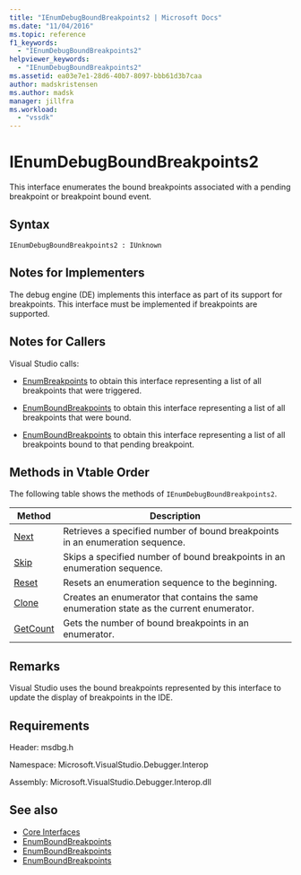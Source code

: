 ```yaml
---
title: "IEnumDebugBoundBreakpoints2 | Microsoft Docs"
ms.date: "11/04/2016"
ms.topic: reference
f1_keywords:
  - "IEnumDebugBoundBreakpoints2"
helpviewer_keywords:
  - "IEnumDebugBoundBreakpoints2"
ms.assetid: ea03e7e1-28d6-40b7-8097-bbb61d3b7caa
author: madskristensen
ms.author: madsk
manager: jillfra
ms.workload:
  - "vssdk"
---
```

# IEnumDebugBoundBreakpoints2
This interface enumerates the bound breakpoints associated with a pending breakpoint or breakpoint bound event.

## Syntax

```
IEnumDebugBoundBreakpoints2 : IUnknown
```

## Notes for Implementers
 The debug engine (DE) implements this interface as part of its support for breakpoints. This interface must be implemented if breakpoints are supported.

## Notes for Callers
 Visual Studio calls:

- [EnumBreakpoints](../../../extensibility/debugger/reference/idebugbreakpointevent2-enumbreakpoints.md) to obtain this interface representing a list of all breakpoints that were triggered.

- [EnumBoundBreakpoints](../../../extensibility/debugger/reference/idebugbreakpointboundevent2-enumboundbreakpoints.md) to obtain this interface representing a list of all breakpoints that were bound.

- [EnumBoundBreakpoints](../../../extensibility/debugger/reference/idebugpendingbreakpoint2-enumboundbreakpoints.md) to obtain this interface representing a list of all breakpoints bound to that pending breakpoint.

## Methods in Vtable Order
 The following table shows the methods of `IEnumDebugBoundBreakpoints2`.

|Method|Description|
|------------|-----------------|
|[Next](../../../extensibility/debugger/reference/ienumdebugboundbreakpoints2-next.md)|Retrieves a specified number of bound breakpoints in an enumeration sequence.|
|[Skip](../../../extensibility/debugger/reference/ienumdebugboundbreakpoints2-skip.md)|Skips a specified number of bound breakpoints in an enumeration sequence.|
|[Reset](../../../extensibility/debugger/reference/ienumdebugboundbreakpoints2-reset.md)|Resets an enumeration sequence to the beginning.|
|[Clone](../../../extensibility/debugger/reference/ienumdebugboundbreakpoints2-clone.md)|Creates an enumerator that contains the same enumeration state as the current enumerator.|
|[GetCount](../../../extensibility/debugger/reference/ienumdebugboundbreakpoints2-getcount.md)|Gets the number of bound breakpoints in an enumerator.|

## Remarks
 Visual Studio uses the bound breakpoints represented by this interface to update the display of breakpoints in the IDE.

## Requirements
 Header: msdbg.h

 Namespace: Microsoft.VisualStudio.Debugger.Interop

 Assembly: Microsoft.VisualStudio.Debugger.Interop.dll

## See also
- [Core Interfaces](../../../extensibility/debugger/reference/core-interfaces.md)
- [EnumBoundBreakpoints](../../../extensibility/debugger/reference/idebugbreakpointboundevent2-enumboundbreakpoints.md)
- [EnumBoundBreakpoints](../../../extensibility/debugger/reference/idebugpendingbreakpoint2-enumboundbreakpoints.md)
- [EnumBoundBreakpoints](../../../extensibility/debugger/reference/idebugpendingbreakpoint2-enumboundbreakpoints.md)